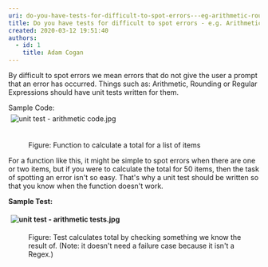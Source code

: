 ```yaml
---
uri: do-you-have-tests-for-difficult-to-spot-errors---eg-arithmetic-rounding-regular-expressions
title: Do you have tests for difficult to spot errors - e.g. Arithmetic, Rounding, Regular Expressions?
created: 2020-03-12 19:51:40
authors:
  - id: 1
    title: Adam Cogan
---
```





<span class='intro'> By difficult to spot errors we mean errors that do not give the user a prompt that an error has occurred. Things such as&#58; Arithmetic, Rounding or Regular Expressions should have unit tests written for them.<br> </span>

<p>Sample Code&#58;<br><img src="/SiteAssets/have-tests-for-difficult-to-spot-errors/unit%20test%20-%20arithmetic%20code.jpg" alt="unit test - arithmetic code.jpg" style="margin&#58;5px;" /><br><br></p><dd class="ssw15-rteElement-FigureNormal">​Figure&#58; Function to calculate a total for a list of items</dd><p class="ssw15-rteElement-P">For a function&#160;like this, it might be simple to spot errors when there are one or two items, but if you were to calculate the total for 50 items, then the task of spotting an error isn't so easy. That's why a unit test should be written so that you know when the function doesn't work.<br></p><p><b>Sample Test&#58;</b></p><p><b><img src="/SiteAssets/have-tests-for-difficult-to-spot-errors/unit%20test%20-%20arithmetic%20tests.jpg" alt="unit test - arithmetic tests.jpg" style="margin&#58;5px;" /><br></b></p><dd class="ssw15-rteElement-FigureNormal">​Figure&#58; Test calculates total by checking something we know the result of. (Note&#58; it doesn't need a failure case because it isn't a Regex.)​<br></dd>


